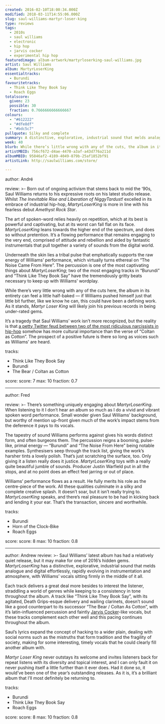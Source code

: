 ```yaml
---
created: 2016-02-10T18:00:34.000Z
modified: 2018-03-11T14:55:06.000Z
slug: saul-williams-martyr-loser-king
type: reviews
tags:
  - 2010s
  - saul williams
  - electronic
  - hip hop
  - jarvis cocker
  - experimental hip hop
featuredimage: album-artwork/martyrloserking-saul-williams.jpg
artist: Saul Williams
album: MartyrLoserKing
essentialtracks:
  - Burundi
favouritetracks:
  - Think Like They Book Say
  - Roach Eggs
totalscore:
  given: 23
  possible: 30
  fraction: 0.7666666666666667
colours:
  - "#612222"
  - "#dfe8df"
  - "#bdc5c7"
pullquote: Silky and complete
summary: A distinctive, explorative, industrial sound that melds analogue and digital effortlessly, rapidly evolving in instrumentation and atmosphere, with Williams' vocals sitting firmly in the middle of it all.
week: 40
blurb: While there’s little wrong with any of the cuts, the album in its entirety can feel a little half-baked. An extra push could have made this Williams' defining work.
artistMBID: 756cf672-d4ae-4470-a3af-a43d776a211d
albumMBID: 95846af2-4189-4049-879b-25af1852bf91
artistLink: http://saulwilliams.com/store/

---
```


author: André

review: >-
  Born out of ongoing activism that stems back to mid the ‘90s, Saul Williams returns to his expressive roots on his latest studio release. Whilst *The Inevitable Rise and Liberation of NiggyTardust!* excelled in its embrace of industrial hip-hop, *MartyrLoserKing* is more in line with his fearless debut *Amethyst Rock Star*. 
  
  The art of spoken-word relies heavily on repetition, which at its best is powerful and captivating, but at its worst can fall flat on its face. *MartyrLoserKing* leans towards the higher end of the spectrum, and does so without pretention. It’s a flowing performance that remains engaging to the very end, comprised of attitude and rebellion and aided by fantastic instrumentals that pull together a variety of sounds from the digital world. 
  
  Underneath the skin lies a tribal pulse that emphatically supports the raw energy of Williams’ performance, which virtually turns ethereal on “The Noise Came From Here”. The percussion is one of the most captivating things about *MartyrLoserKing*; two of the most engaging tracks in “Burundi” and “Think Like They Book Say” have the tremendously gritty beats necessary to keep up with Williams’ wordplay. 
  
  While there’s very little wrong with any of the cuts here, the album in its entirety can feel a little half-baked — if Williams pushed himself just that little bit further, like we know he can, this could have been a defining work. As it stands, *Martyr Loser King* will likely join his previous records in being under-rated gems. 
  
  It’s a tragedy that Saul Williams’ work isn’t more recognized, but the reality is that [a petty Twitter feud between two of the most ridiculous narcissists in hip-hop](http://pitchfork.com/news/63189-kanye-west-viciously-attacks-wiz-khalifa-in-incredible-twitter-rant/) somehow has more cultural importance than the verse of “Coltan as Cotton”. The prospect of a positive future is there so long as voices such as Williams’ are heard.

tracks:
  - Think Like They Book Say
  - ­Burundi
  - ­The Bear / Coltan as Cotton

score:
  score: 7
  max: 10
  fraction: 0.7

---
author: Fred

review: >-
  There’s something uniquely engaging about *MartyrLoserKing*. When listening to it I don’t hear an album so much as I do a vivid and vibrant spoken word performance. Small wonder given Saul Williams’ background, but worthy of mention up-front given much of the work’s impact stems from the deference it pays to its vocals. 
  
  The tapestry of sound Williams performs against gives his words distinct form, and often burgeons them. The percussion reigns a booming, pulse-like, primal energy — “Burundi” and “The Noise From Here” being notable examples. Synthesisers seep through the track list, giving the work’s harsher tints a lovely polish. That’s just scratching the surface, too. Only giving it a listen really does it justice. *MartyrLoserKing* toys with a really quite beautiful jumble of sounds. Producer Justin Warfield put in all the stops, and at no point does an effect feel jarring or out of place. 
  
  Williams’ performance flows as a result. He fully merits his role as the centre-piece of the work. All these qualities culminate in a silky and complete creative splash. It doesn’t soar, but it isn’t really trying to. *MartyrLoserKing* speaks, and there’s real pleasure to be had in kicking back and lending it your ear. That’s the transaction, sincere and worthwhile.

tracks:
  - Burundi
  - ­Horn of the Clock-Bike
  - ­Roach Eggs

score:
  score: 8
  max: 10
  fraction: 0.8

---
author: Andrew
review: >-
  Saul Williams’ latest album has had a relatively quiet release, but it may make for one of 2016’s hidden gems. *MartyrLoserKing* has a distinctive, explorative, industrial sound that melds analogue and digital effortlessly, rapidly evolving in instrumentation and atmosphere, with Williams’ vocals sitting firmly in the middle of it all. 
  
  Each track delivers a great deal more besides to interest the listener, straddling a world of genres while keeping to a consistency in tone throughout the album. A track like “Think Like They Book Say”, with its agitated, Death Grips-esque delivery and wailing clarinets, doesn’t sound like a good counterpart to its successor “The Bear / Coltan As Cotton”, with it’s latin-influenced percussion and faintly [Jarvis Cocker](/reviews/jarvis-cocker-jarvis/)-like vocals, but these tracks complement each other well and this pacing continues throughout the album. 
  
  Saul’s lyrics expand the concept of hacking to a wider plain, dealing with social norms such as the mistruths that form tradition and the fragility of society, making for some interesting, timely vocals that he could clearly fill another album with. 
  
  *Martyr Loser King* never outstays its welcome and invites listeners back for repeat listens with its diversity and topical interest, and I can only fault it on never pushing itself a little further than it ever does. Had it done so, it would’ve been one of the year’s outstanding releases. As it is, it’s a brilliant album that I’ll most definitely be returning to.

tracks:
  - Burundi
  - ­Think Like They Book Say
  - ­Roach Eggs

score:
  score: 8
  max: 10
  fraction: 0.8

